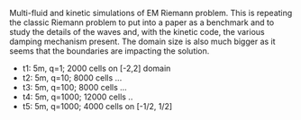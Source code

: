 Multi-fluid and kinetic simulations of EM Riemann problem. This is
repeating the classic Riemann problem to put into a paper as a
benchmark and to study the details of the waves and, with the kinetic
code, the various damping mechanism present. The domain size is also
much bigger as it seems that the boundaries are impacting the
solution.

- t1: 5m, q=1; 2000 cells on [-2,2] domain
- t2: 5m, q=10; 8000 cells ... 
- t3: 5m, q=100; 8000 cells ...
- t4: 5m, q=1000; 12000 cells ..
- t5: 5m, q=1000; 4000 cells on [-1/2, 1/2]
